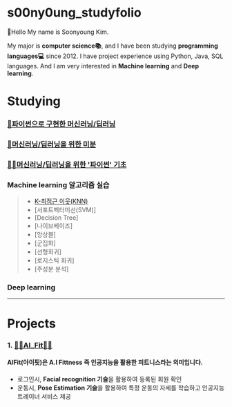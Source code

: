 # s00ny0ung_studyfolio
👋Hello My name is Soonyoung Kim.<br>

My major is **computer science📚**, and I have been studying **programming languages💻** since 2012.
I have project experience using Python, Java, SQL languages. 
And I am very interested in **Machine learning** and **Deep learning**.

# Studying
### [🧠파이썬으로 구현한 머신러닝/딥러닝](https://velog.io/@s00ny0ung/series/%ED%8C%8C%EC%9D%B4%EC%8D%AC%EC%9C%BC%EB%A1%9C-%EA%B5%AC%ED%98%84%ED%95%9C-%EB%A8%B8%EC%8B%A0%EB%9F%AC%EB%8B%9D%EB%94%A5%EB%9F%AC%EB%8B%9D)
### [🔢머신러닝/딥러닝을 위한 미분](https://velog.io/@s00ny0ung/series/%EB%A8%B8%EC%8B%A0%EB%9F%AC%EB%8B%9D%EB%94%A5%EB%9F%AC%EB%8B%9D%EC%9D%84-%EC%9C%84%ED%95%9C-%EB%AF%B8%EB%B6%84)
### [👩‍💻머신러닝/딥러닝을 위한 '파이썬' 기초](https://velog.io/@s00ny0ung/series/%ED%8C%8C%EC%9D%B4%EC%8D%AC%EC%9C%BC%EB%A1%9C-%EA%B5%AC%ED%98%84%ED%95%98%EB%8A%94-%EB%A8%B8%EC%8B%A0%EB%9F%AC%EB%8B%9D%EB%94%A5%EB%9F%AC%EB%8B%9D)
### Machine learning 알고리즘 실습
>  - [K-최접근 이웃(KNN)](https://colab.research.google.com/drive/16flJowyX0FVj3zrRRCIdekPChbDR7yo7#scrollTo=i1GEbaJpurC3)
>  - [서포트벡터미선(SVM)]
>  - [Decision Tree]
>  - [나이브베이즈]
>  - [앙상블]
>  - [군집화]
>  - [선형회귀]
>  - [로지스틱 회귀]
>  - [주성분 분석]

### Deep learning

---
# Projects
### 1. [🏋️‍♂️AI_Fit🏋️‍♀️](https://github.com/s00ny0ung/AI_Fit) 

#### AIFit(아이핏)은 A.I Fittness 즉 인공지능을 활용한 피트니스라는 의미입니다.

- 로그인시, **Facial recognition 기술**을 활용하여 등록된 회원 확인
- 운동시, **Pose Estimation 기술**을 활용하여 특정 운동의 자세를 학습하고 인공지능 트레이너 서비스 제공

